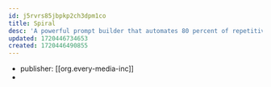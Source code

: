 ```yaml
---
id: j5rvrs85jbpkp2ch3dpm1co
title: Spiral
desc: 'A powerful prompt builder that automates 80 percent of repetitive writing, thinking, and decision-making tasks'
updated: 1720446734653
created: 1720446490855
---
```


- publisher: [[org.every-media-inc]]
- 
